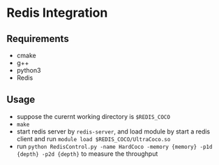 # Redis Integration

## Requirements

- cmake
- g++
- python3
- Redis

## Usage

* suppose the curernt working directory is `$REDIS_COCO`
* `make`
* start redis server by `redis-server`, and load module by start a redis client and run `module load $REDIS_COCO/UltraCoco.so`
* run `python RedisControl.py -name HardCoco -memory {memory} -p1d {depth} -p2d {depth}` to measure the throughput
